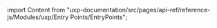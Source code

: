 
import Content from "uxp-documentation/src/pages/api-ref/reference-js/Modules/uxp/Entry Points/EntryPoints";

<Content query="product=photoshop"/>
